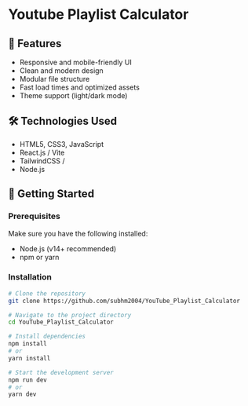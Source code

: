 # Youtube Playlist Calculator

## 🌟 Features

- Responsive and mobile-friendly UI
- Clean and modern design
- Modular file structure
- Fast load times and optimized assets
- Theme support (light/dark mode)

## 🛠️ Technologies Used

- HTML5, CSS3, JavaScript
- React.js / Vite 
- TailwindCSS / 
- Node.js 

## 🚀 Getting Started

### Prerequisites

Make sure you have the following installed:

- Node.js (v14+ recommended)
- npm or yarn

### Installation

```bash
# Clone the repository
git clone https://github.com/subhm2004/YouTube_Playlist_Calculator

# Navigate to the project directory
cd YouTube_Playlist_Calculator

# Install dependencies
npm install
# or
yarn install

# Start the development server
npm run dev
# or
yarn dev
```
